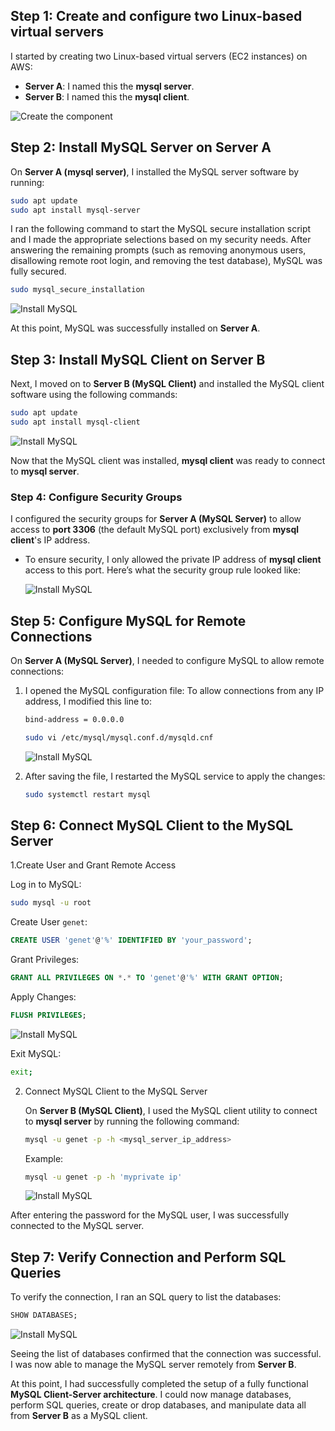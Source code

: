 
## **Step 1: Create and configure two Linux-based virtual servers**

I started by creating two Linux-based virtual servers (EC2 instances) on AWS:
- **Server A**: I named this the **mysql server**.
- **Server B**: I named this the **mysql client**.

![Create the component](./self_study/images/create_instance.png)


## **Step 2: Install MySQL Server on Server A**

On **Server A (mysql server)**, I installed the MySQL server software by running:
  ```bash
  sudo apt update
  sudo apt install mysql-server
  ```
  I ran the following command to start the MySQL secure installation script and I made the appropriate selections based on my security needs. After answering the remaining prompts (such as removing anonymous users, disallowing remote root login, and removing the test database), MySQL was fully secured.
   ```bash
   sudo mysql_secure_installation
   ```
  ![Install MySQL](./self_study/images/secure_db.png)
 

  

  At this point, MySQL was successfully installed on **Server A**. 

## **Step 3: Install MySQL Client on Server B**

 Next, I moved on to **Server B (MySQL Client)** and installed the MySQL client software using the following commands:
  ```bash
  sudo apt update
  sudo apt install mysql-client
  ```
  ![Install MySQL](./self_study/images/mysql_client.png)



Now that the MySQL client was installed, **mysql client** was ready to connect to **mysql server**.

### **Step 4: Configure Security Groups**

I configured the security groups for **Server A (MySQL Server)** to allow access to **port 3306** (the default MySQL port) exclusively from **mysql client**'s IP address.

- To ensure security, I only allowed the private IP address of **mysql client** access to this port. Here’s what the security group rule looked like:

  ![Install MySQL](./self_study/images/add_security.png)
  

## **Step 5: Configure MySQL for Remote Connections**

On **Server A (MySQL Server)**, I needed to configure MySQL to allow remote connections:

1. I opened the MySQL configuration file:
   To allow connections from any IP address, I modified this line to:
   ```bash
   bind-address = 0.0.0.0
   ```
   ```bash
   sudo vi /etc/mysql/mysql.conf.d/mysqld.cnf
   ```
   ![Install MySQL](./self_study/images/bind_address.png)

2. After saving the file, I restarted the MySQL service to apply the changes:
   ```bash
   sudo systemctl restart mysql
   ```


## **Step 6: Connect MySQL Client to the MySQL Server**

1.Create User and Grant Remote Access

  Log in to MySQL:
   ```bash
   sudo mysql -u root
   ```

  Create User `genet`:
   ```sql
   CREATE USER 'genet'@'%' IDENTIFIED BY 'your_password';
   ```

  Grant Privileges:
   ```sql
   GRANT ALL PRIVILEGES ON *.* TO 'genet'@'%' WITH GRANT OPTION;
   ```

  Apply Changes:
   ```sql
   FLUSH PRIVILEGES;
   ```
  ![Install MySQL](./self_study/images/remote_user.png)

  Exit MySQL:
   ```bash
   exit;
  ```
2. Connect MySQL Client to the MySQL Server

   On **Server B (MySQL Client)**, I used the MySQL client utility to connect to **mysql server** by running the following command:
   ```bash
   mysql -u genet -p -h <mysql_server_ip_address>
   ```
   Example:
   ```bash
   mysql -u genet -p -h 'myprivate ip'
   ```
   ![Install MySQL](./self_study/images/root_db.png)

After entering the password for the MySQL user, I was successfully connected to the MySQL server.

## **Step 7: Verify Connection and Perform SQL Queries**

To verify the connection, I ran an SQL query to list the databases:
  ```sql
  SHOW DATABASES;
  ```
  ![Install MySQL](./self_study/images/show_db.png)

Seeing the list of databases confirmed that the connection was successful. I was now able to manage the MySQL server remotely from **Server B**.

At this point, I had successfully completed the setup of a fully functional **MySQL Client-Server architecture**. I could now manage databases, perform SQL queries, create or drop databases, and manipulate data all from **Server B** as a MySQL client.
